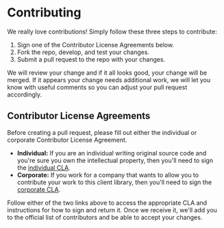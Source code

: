# Contributing

We really love contributions! Simply follow these three steps to contribute:

1. Sign one of the Contributor License Agreements below.
2. Fork the repo, develop, and test your changes.
3. Submit a pull request to the repo with your changes.

We will review your change and if it all looks good, your change will be merged.
If it appears your change needs additional work, we will let you know with
useful comments so you can adjust your pull request accordingly.

## Contributor License Agreements

Before creating a pull request, please fill out either the individual or
corporate Contributor License Agreement.

- **Individual:** If you are an individual writing original source code and
you're sure you own the intellectual property, then you'll need to sign the
[individual CLA][indv-cla].
- **Corporate:** If you work for a company that wants to allow you to contribute
your work to this client library, then you'll need to sign the
[corporate CLA][corp-cla].

Follow either of the two links above to access the appropriate CLA and
instructions for how to sign and return it. Once we receive it, we'll add you
to the official list of contributors and be able to accept your changes.

[indv-cla]: https://cla.developers.google.com/about/google-individual
[corp-cla]: https://cla.developers.google.com/about/google-corporate

